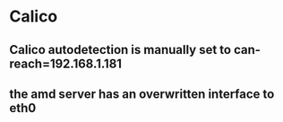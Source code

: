 # Calico

## Calico autodetection is manually set to can-reach=192.168.1.181

## the amd server has an overwritten interface to eth0